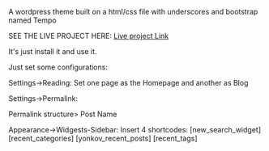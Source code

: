 A wordpress theme built on a html/css file with underscores and bootstrap named Tempo

SEE THE LIVE PROJECT HERE:
[Live project Link](https://tempo-theme.pattyweb.com.br/)

It's just install it and use it.

Just set some configurations:

Settings->Reading:
Set one page as the Homepage and another as Blog

Settings->Permalink:

Permalink structure> Post Name

Appearance->Widgests-Sidebar:
Insert 4 shortcodes:
[new_search_widget]
[recent_categories]
[yonkov_recent_posts]
[recent_tags]
